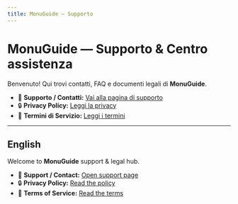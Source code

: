 ```yaml
---
title: MonuGuide — Supporto
---
```


# MonuGuide — Supporto & Centro assistenza

Benvenuto! Qui trovi contatti, FAQ e documenti legali di **MonuGuide**.

- 📩 **Supporto / Contatti:** [Vai alla pagina di supporto](./support)
- 🔒 **Privacy Policy:** [Leggi la privacy](./privacy)
- 📜 **Termini di Servizio:** [Leggi i termini](./terms)

---

## English

Welcome to **MonuGuide** support & legal hub.

- 📩 **Support / Contact:** [Open support page](./support)
- 🔒 **Privacy Policy:** [Read the policy](./privacy)
- 📜 **Terms of Service:** [Read the terms](./terms)
